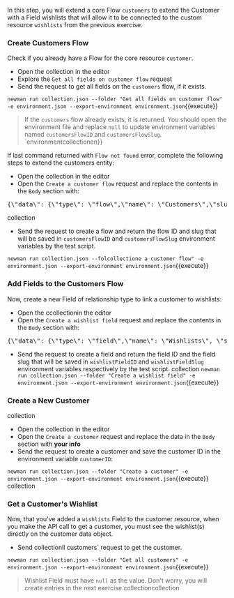 In this step, you will extend a core Flow `customers` to extend the Customer with a Field wishlists that will allow it to be connected to the custom resource `wishlists` from the previous exercise.

### Create Customers Flow

Check if you already have a Flow for the core resource `customer`.

* Open the collection in the editor
* Explore the `Get all fields on customer flow` request
* Send the request to get all fields on the `customers` flow, if it exists.

`newman run collection.json --folder "Get all fields on customer flow" -e environment.json --export-environment environment.json`{{execute}}

>If the `customers` flow already exists, it is returned. You should open the environment file and replace `null` to update environment variables named `customersFlowID` and `customersFlowSlug`.
`environmentcollectionen}}

If last command returned with `Flow not found` error, complete the following steps to extend the customers entity:

* Open the collection in the editor
* Open the `Create a customer flow` request and replace the contents in the `Body` section with:

<pre class="file" data-filename="collection.json" data-target="insert" data-marker="#CUST-FLOW-BODY">
{\"data\": {\"type\": \"flow\",\"name\": \"Customers\",\"slug\": \"customers\",\"description\": \"Extends the default customer object\",\"enabled\": true}}
</pre>collection

* Send the request to create a flow and return the flow ID and slug that will be saved in `customersFlowID` and `customersFlowSlug` environment variables by the test script.

`newman run collection.json --folcollectione a customer flow" -e environment.json --export-environment environment.json`{{execute}}

### Add Fields to the Customers Flow

Now, create a new Field of relationship type to link a customer to wishlists:

* Open the ccollectionin the editor
* Open the `Create a wishlist field` request and replace the contents in the `Body` section with:

<pre class="file" data-filename="collection.json" data-target="insert" data-marker="#WISH-FIELD-BODY">
{\"data\": {\"type\": \"field\",\"name\": \"Wishlists\", \"slug\": \"wishlists\", \"field_type\": \"relationship\", \"validation_rules\": [{\"type\": \"one-to-many\",\"to\": \"wishlists\"}], \"description\": \"Customers wishlists\", \"unique\": false,\"enabled\": true, \"required\": false,\"relationships\": {\"flow\": {\"data\": {\"type\": \"flow\", \"id\": \"{{customersFlowID}}\"}}}}}
</pre>

* Send the request to create a field and return the field ID and the field slug that will be saved in `wishlistFieldID` and `wishlistFieldSlug`  environment variables respectively by the test script.
collection
`newman run collection.json --folder "Create a wishlist field" -e environment.json --export-environment environment.json`{{execute}}

### Create a New Customer
collection
* Open the collection in the editor
* Open the `Create a customer` request and replace the data in the `Body` section with **your info**
* Send the request to create a customer and save the customer ID in the environment variable `customerID`:

`newman run collection.json --folder "Create a customer" -e environment.json --export-environment environment.json`{{execute}}
collection

### Get a Customer's Wishlist

Now, that you’ve added a `wishlists` Field to the customer resource, when you make the API call to get a customer, you must see the wishlist(s) directly on the customer data object.

* Send collectionll customers` request to get the customer.

`newman run collection.json --folder "Get all customers" -e environment.json --export-environment environment.json`{{execute}}

> Wishlist Field must have `null` as the value. Don't worry, you will create entries in the next exercise.collectioncollection